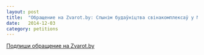 ```yaml
---
layout: post
title:  "Обращение на Zvarot.by: Спынім будаўніцтва свінакомплексаў у Маладзечанскім раёне!"
date:   2014-12-03
category: petitions
---
```


<a type="button" class="btn btn-danger btn-lg btn-block" href="http://zvarot.by/be/node/1635" target="_blank">Подпиши обращение на Zvarot.by</a>